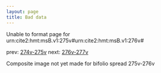 ```yaml
---
layout: page
title: Bad data
---
```


Unable to format page for urn:cite2:hmt:msB.v1:275v#urn:cite2:hmt:msB.v1:276v#

prev: [274v-275v](../274v-275v/) next: [276v-277v](../276v-277v/)

Composite image not yet made for bifolio spread 275v-276v

